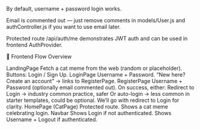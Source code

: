 By default, username + password login works.

Email is commented out — just remove comments in models/User.js and authController.js if you want to use email later.

Protected route /api/auth/me demonstrates JWT auth and can be used in frontend AuthProvider.



🎯 Frontend Flow Overview

LandingPage
Fetch a cat meme from the web (random or placeholder).
Buttons: Login / Sign Up.
LoginPage
Username + Password.
“New here? Create an account” → links to RegisterPage.
RegisterPage
Username + Password (optionally email commented out).
On success, either:
Redirect to Login → industry common practice, safer
Or auto-login → less common in starter templates, could be optional.
We’ll go with redirect to Login for clarity.
HomePage (CatPage)
Protected route. Shows a cat meme celebrating login.
Navbar
Shows Login if not authenticated.
Shows Username + Logout if authenticated.
